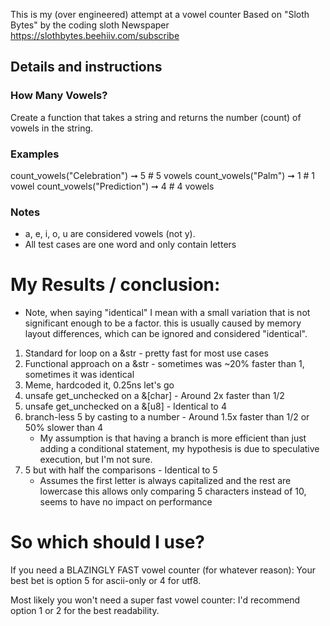 
This is my (over engineered) attempt at a vowel counter
Based on "Sloth Bytes" by the coding sloth
Newspaper https://slothbytes.beehiiv.com/subscribe

## Details and instructions
### How Many Vowels?

Create a function that takes a string and returns the number (count) of vowels in the string.

### Examples

count_vowels("Celebration") ➞ 5 # 5 vowels
count_vowels("Palm") ➞ 1 # 1 vowel
count_vowels("Prediction") ➞ 4 # 4 vowels

### Notes

- a, e, i, o, u are considered vowels (not y).
- All test cases are one word and only contain letters

# My Results / conclusion:
* Note, when saying "identical" I mean with a
  small variation that is not significant enough to be a factor.
  this is usually caused by memory layout differences, which can be ignored and considered "identical".

1. Standard for loop on a &str - pretty fast for most use cases
2. Functional approach on a &str - sometimes was ~20% faster than 1, sometimes it was identical
3. Meme, hardcoded it, 0.25ns let's go
4. unsafe get_unchecked on a &[char] - Around 2x faster than 1/2
5. unsafe get_unchecked on a &[u8] - Identical to 4
6. branch-less 5 by casting to a number - Around 1.5x faster than 1/2 or 50% slower than 4
   * My assumption is that having a branch is more efficient than just adding a conditional
     statement, my hypothesis is due to speculative execution, but I'm not sure.
7. 5 but with half the comparisons - Identical to 5
   * Assumes the first letter is always capitalized and the rest are lowercase
     this allows only comparing 5 characters instead of 10, seems to have no impact on performance

# So which should I use?
If you need a BLAZINGLY FAST vowel counter (for whatever reason):
Your best bet is option 5 for ascii-only or 4 for utf8.

Most likely you won't need a super fast vowel counter:
I'd recommend option 1 or 2 for the best readability.
